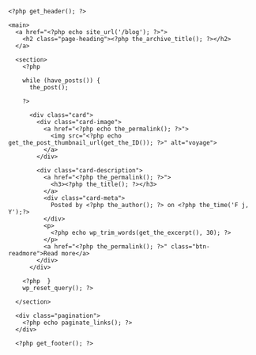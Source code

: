 
    <?php get_header(); ?>

    <main>
      <a href="<?php echo site_url('/blog'); ?>">
        <h2 class="page-heading"><?php the_archive_title(); ?></h2>
      </a>

      <section>
        <?php

        while (have_posts()) {
          the_post();

        ?>

          <div class="card">
            <div class="card-image">
              <a href="<?php echo the_permalink(); ?>">
                <img src="<?php echo get_the_post_thumbnail_url(get_the_ID()); ?>" alt="voyage">
              </a>
            </div>

            <div class="card-description">
              <a href="<?php the_permalink(); ?>">
                <h3><?php the_title(); ?></h3>
              </a>
              <div class="card-meta">
                Posted by <?php the_author(); ?> on <?php the_time('F j, Y');?>
              </div>
              <p>
                <?php echo wp_trim_words(get_the_excerpt(), 30); ?>
              </p>
              <a href="<?php the_permalink(); ?>" class="btn-readmore">Read more</a>
            </div>
          </div>

        <?php  }
        wp_reset_query(); ?>

      </section>

      <div class="pagination">
        <?php echo paginate_links(); ?>
      </div>

      <?php get_footer(); ?>
